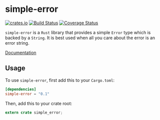 # simple-error

[![crates.io](http://meritbadge.herokuapp.com/simple-error)](https://crates.io/crates/simple-error)
[![Build Status](https://travis-ci.org/WiSaGaN/simple-error.svg?branch=master)](https://travis-ci.org/WiSaGaN/simple-error)
[![Coverage Status](https://coveralls.io/repos/github/WiSaGaN/simple-error/badge.svg?branch=master)](https://coveralls.io/github/WiSaGaN/simple-error?branch=master)

`simple-error` is a `Rust` library that provides a simple `Error` type which is backed by a `String`. It is best used when all you care about the error is an error string.

[Documentation](https://wisagan.github.io/simple-error/simple_error/)

## Usage

To use `simple-error`, first add this to your `Cargo.toml`:

```toml
[dependencies]
simple-error = "0.1"
```

Then, add this to your crate root:

```rust
extern crate simple_error;
```
